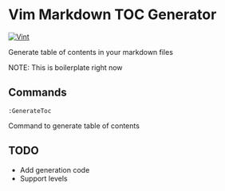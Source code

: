 # Vim Markdown TOC Generator

[![Vint](https://github.com/drinkataco/vim-md-toc/workflows/Vint/badge.svg)](https://github.com/drinkataco/vim-md-toc/actions?workflow=Vint)

Generate table of contents in your markdown files

NOTE: This is boilerplate right now

## Commands

`:GenerateToc`

Command to generate table of contents

## TODO

- Add generation code
- Support levels
